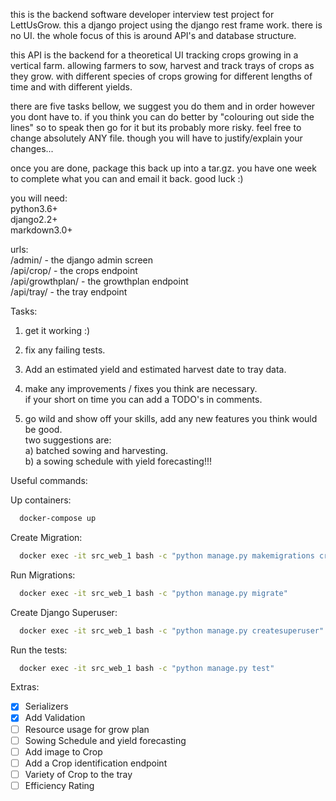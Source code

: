 this is the backend software developer interview test project for LettUsGrow.
this a django project using the django rest frame work.
there is no UI. the whole focus of this is around API's and database structure.

this API is the backend for a theoretical UI tracking crops growing in a vertical farm.
allowing farmers to sow, harvest and track trays of crops as they grow.
with different species of crops growing for different lengths of time and with different yields.

there are five tasks bellow, we suggest you do them and in order however you dont have to.
if you think you can do better by "colouring out side the lines" so to speak then go for it but its probably more risky.
feel free to change absolutely ANY file. 
though you will have to justify/explain your changes...

once you are done, package this back up into a tar.gz. you have one week to complete what you can and email it back. good luck :)

you will need:  
python3.6+  
django2.2+  
markdown3.0+  


urls:  
/admin/ - the django admin screen  
/api/crop/ - the crops endpoint  
/api/growthplan/ - the growthplan endpoint  
/api/tray/ - the tray endpoint  


Tasks:  

1) get it working :)  

2) fix any failing tests.  

3) Add an estimated yield and estimated harvest date to tray data.  

4) make any improvements / fixes you think are necessary.  
   if your short on time you can add a TODO's in comments.  

5) go wild and show off your skills, add any new features you think would be good.  
   two suggestions are:  
      a) batched sowing and harvesting.  
      b) a sowing schedule with yield forecasting!!!  


Useful commands:

Up containers:
```bash
  docker-compose up
```

Create Migration:
```bash
  docker exec -it src_web_1 bash -c "python manage.py makemigrations crop"
```

Run Migrations:
```bash
  docker exec -it src_web_1 bash -c "python manage.py migrate"
```

Create Django Superuser:
```bash
  docker exec -it src_web_1 bash -c "python manage.py createsuperuser"
```

Run the tests:
```bash
  docker exec -it src_web_1 bash -c "python manage.py test"
```
Extras:

- [x] Serializers
- [x] Add Validation 
- [ ] Resource usage for grow plan
- [ ] Sowing Schedule and yield forecasting
- [ ] Add image to Crop
- [ ] Add a Crop identification endpoint
- [ ] Variety of Crop to the tray
- [ ] Efficiency Rating
